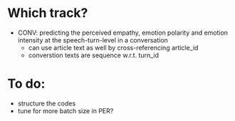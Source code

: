 # Which track?
- CONV: predicting the perceived empathy, emotion polarity and emotion intensity at the speech-turn-level in a conversation
    - can use article text as well by cross-referencing article_id
    - converstion texts are sequence w.r.t. turn_id

# To do:
- structure the codes
- tune for more batch size in PER?